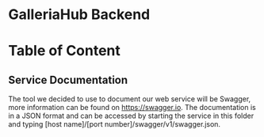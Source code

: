 # GalleriaHub Backend

# Table of Content

## Service Documentation

The tool we decided to use to document our web service will be Swagger, more information can be found on <https://swagger.io>. The documentation is in a JSON format and can be accessed by starting the service in this folder and typing [host name]/[port number]/swagger/v1/swagger.json.
